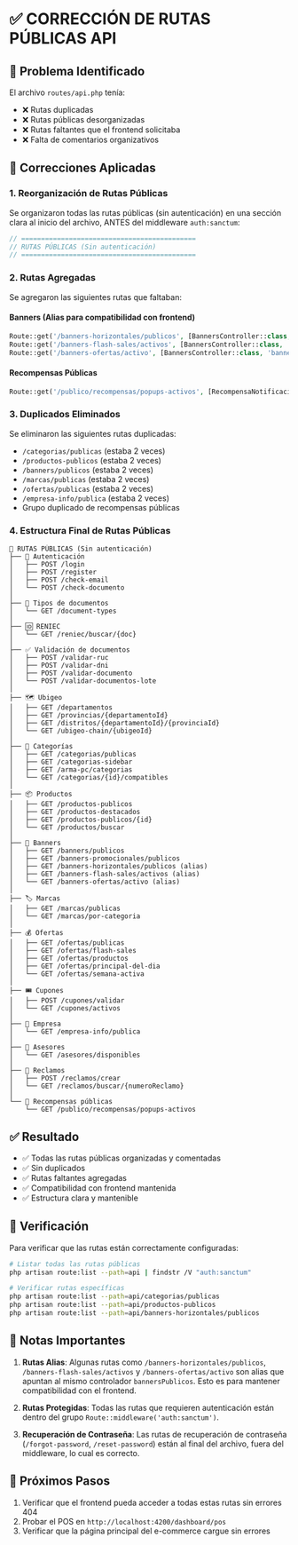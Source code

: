# ✅ CORRECCIÓN DE RUTAS PÚBLICAS API

## 🎯 Problema Identificado

El archivo `routes/api.php` tenía:
- ❌ Rutas duplicadas
- ❌ Rutas públicas desorganizadas
- ❌ Rutas faltantes que el frontend solicitaba
- ❌ Falta de comentarios organizativos

## 🔧 Correcciones Aplicadas

### 1. Reorganización de Rutas Públicas

Se organizaron todas las rutas públicas (sin autenticación) en una sección clara al inicio del archivo, ANTES del middleware `auth:sanctum`:

```php
// ============================================
// RUTAS PÚBLICAS (Sin autenticación)
// ============================================
```

### 2. Rutas Agregadas

Se agregaron las siguientes rutas que faltaban:

#### Banners (Alias para compatibilidad con frontend)
```php
Route::get('/banners-horizontales/publicos', [BannersController::class, 'bannersPublicos']);
Route::get('/banners-flash-sales/activos', [BannersController::class, 'bannersPublicos']);
Route::get('/banners-ofertas/activo', [BannersController::class, 'bannersPublicos']);
```

#### Recompensas Públicas
```php
Route::get('/publico/recompensas/popups-activos', [RecompensaNotificacionController::class, 'popupsActivosPublico']);
```

### 3. Duplicados Eliminados

Se eliminaron las siguientes rutas duplicadas:
- `/categorias/publicas` (estaba 2 veces)
- `/productos-publicos` (estaba 2 veces)
- `/banners/publicos` (estaba 2 veces)
- `/marcas/publicas` (estaba 2 veces)
- `/ofertas/publicas` (estaba 2 veces)
- `/empresa-info/publica` (estaba 2 veces)
- Grupo duplicado de recompensas públicas

### 4. Estructura Final de Rutas Públicas

```
📁 RUTAS PÚBLICAS (Sin autenticación)
├── 🔐 Autenticación
│   ├── POST /login
│   ├── POST /register
│   ├── POST /check-email
│   └── POST /check-documento
│
├── 📄 Tipos de documentos
│   └── GET /document-types
│
├── 🆔 RENIEC
│   └── GET /reniec/buscar/{doc}
│
├── ✅ Validación de documentos
│   ├── POST /validar-ruc
│   ├── POST /validar-dni
│   ├── POST /validar-documento
│   └── POST /validar-documentos-lote
│
├── 🗺️ Ubigeo
│   ├── GET /departamentos
│   ├── GET /provincias/{departamentoId}
│   ├── GET /distritos/{departamentoId}/{provinciaId}
│   └── GET /ubigeo-chain/{ubigeoId}
│
├── 📂 Categorías
│   ├── GET /categorias/publicas
│   ├── GET /categorias-sidebar
│   ├── GET /arma-pc/categorias
│   └── GET /categorias/{id}/compatibles
│
├── 📦 Productos
│   ├── GET /productos-publicos
│   ├── GET /productos-destacados
│   ├── GET /productos-publicos/{id}
│   └── GET /productos/buscar
│
├── 🎨 Banners
│   ├── GET /banners/publicos
│   ├── GET /banners-promocionales/publicos
│   ├── GET /banners-horizontales/publicos (alias)
│   ├── GET /banners-flash-sales/activos (alias)
│   └── GET /banners-ofertas/activo (alias)
│
├── 🏷️ Marcas
│   ├── GET /marcas/publicas
│   └── GET /marcas/por-categoria
│
├── 💰 Ofertas
│   ├── GET /ofertas/publicas
│   ├── GET /ofertas/flash-sales
│   ├── GET /ofertas/productos
│   ├── GET /ofertas/principal-del-dia
│   └── GET /ofertas/semana-activa
│
├── 🎟️ Cupones
│   ├── POST /cupones/validar
│   └── GET /cupones/activos
│
├── 🏢 Empresa
│   └── GET /empresa-info/publica
│
├── 👥 Asesores
│   └── GET /asesores/disponibles
│
├── 📝 Reclamos
│   ├── POST /reclamos/crear
│   └── GET /reclamos/buscar/{numeroReclamo}
│
└── 🎁 Recompensas públicas
    └── GET /publico/recompensas/popups-activos
```

## ✅ Resultado

- ✅ Todas las rutas públicas organizadas y comentadas
- ✅ Sin duplicados
- ✅ Rutas faltantes agregadas
- ✅ Compatibilidad con frontend mantenida
- ✅ Estructura clara y mantenible

## 🧪 Verificación

Para verificar que las rutas están correctamente configuradas:

```bash
# Listar todas las rutas públicas
php artisan route:list --path=api | findstr /V "auth:sanctum"

# Verificar rutas específicas
php artisan route:list --path=api/categorias/publicas
php artisan route:list --path=api/productos-publicos
php artisan route:list --path=api/banners-horizontales/publicos
```

## 📝 Notas Importantes

1. **Rutas Alias**: Algunas rutas como `/banners-horizontales/publicos`, `/banners-flash-sales/activos` y `/banners-ofertas/activo` son alias que apuntan al mismo controlador `bannersPublicos`. Esto es para mantener compatibilidad con el frontend.

2. **Rutas Protegidas**: Todas las rutas que requieren autenticación están dentro del grupo `Route::middleware('auth:sanctum')`.

3. **Recuperación de Contraseña**: Las rutas de recuperación de contraseña (`/forgot-password`, `/reset-password`) están al final del archivo, fuera del middleware, lo cual es correcto.

## 🎯 Próximos Pasos

1. Verificar que el frontend pueda acceder a todas estas rutas sin errores 404
2. Probar el POS en `http://localhost:4200/dashboard/pos`
3. Verificar que la página principal del e-commerce cargue sin errores
